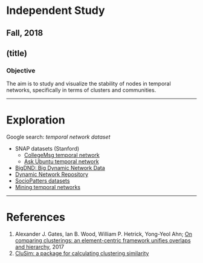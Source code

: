 # Independent Study
## Fall, 2018
## (title)

### Objective
The aim is to study and visualize the stability of nodes in temporal networks, specifically in terms of clusters and communities.


-----

# Exploration
Google search: *temporal network dataset*

- SNAP datasets (Stanford)
  - [CollegeMsg temporal network](https://snap.stanford.edu/data/CollegeMsg.html)
  - [Ask Ubuntu temporal network](https://snap.stanford.edu/data/sx-askubuntu.html)
- [BigDND: Big Dynamic Network Data](http://projects.csail.mit.edu/dnd/)
- [Dynamic Network Repository](http://networkrepository.com/dynamic.php)
- [SocioPatters datasets](http://www.sociopatterns.org/datasets/)
- [Mining temporal networks](https://users.ics.aalto.fi/gionis/temporal.pdf)

-----

# References
1. Alexander J. Gates, Ian B. Wood, William P. Hetrick, Yong-Yeol Ahn; [On comparing clusterings: an element-centric framework unifies overlaps and hierarchy](https://arxiv.org/abs/1706.06136), 2017
2. [CluSim: a package for calculating clustering similarity](https://github.com/ajgates42/clusim)
